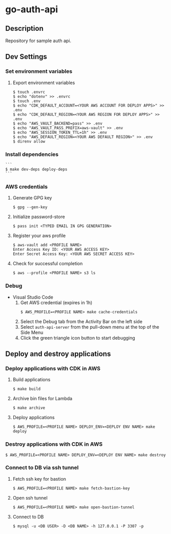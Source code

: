 # go-auth-api

## Description

Repository for sample auth api.

## Dev Settings

### Set environment variables

1. Export environment variables
    ```
    $ touch .envrc
    $ echo "dotenv" >> .envrc
    $ touch .env
    $ echo "CDK_DEFAULT_ACCOUNT=<YOUR AWS ACCOUNT FOR DEPLOY APPS>" >> .env
    $ echo "CDK_DEFAULT_REGION=<YOUR AWS REGION FOR DEPLOY APPS>" >> .env
    $ echo "AWS_VAULT_BACKEND=pass" >> .env
    $ echo "AWS_VAULT_PASS_PREFIX=aws-vault" >> .env
    $ echo "AWS_SESSION_TOKEN_TTL=1h" >> .env
    $ echo "AWS_DEFAULT_REGION=<YOUR AWS DEFAULT REGION>" >> .env
    $ direnv allow
    ```

### Install dependencies

    ```
    $ make dev-deps deploy-deps
    ```

### AWS credentials

1. Generate GPG key
    ```
    $ gpg --gen-key
    ```
1. Initialize password-store
    ```
    $ pass init <TYPED EMAIL IN GPG GENERATION>
    ```
1. Register your aws profile
    ```
    $ aws-vault add <PROFILE NAME>
    Enter Access Key ID: <YOUR AWS ACCESS KEY>
    Enter Secret Access Key: <YOUR AWS SECRET ACCESS KEY>
    ```
1. Check for successful completion
    ```
    $ aws --profile <PROFILE NAME> s3 ls
    ```

### Debug

- Visual Studio Code
    1. Get AWS credential (expires in 1h)
        ```
        $ AWS_PROFILE=<PROFILE NAME> make cache-credentials
        ```
    1. Select the Debug tab from the Activity Bar on the left side
    1. Select `auth-api-server` from the pull-down menu at the top of the Side Menu
    1. Click the green triangle icon button to start debugging

## Deploy and destroy applications

### Deploy applications with CDK in AWS

1. Build applications
    ```
    $ make build
    ```
1. Archive bin files for Lambda
    ```
    $ make archive
    ```
1. Deploy applications
    ```
    $ AWS_PROFILE=<PROFILE NAME> DEPLOY_ENV=<DEPLOY ENV NAME> make deploy
    ```

### Destroy applications with CDK in AWS

```
$ AWS_PROFILE=<PROFILE NAME> DEPLOY_ENV=<DEPLOY ENV NAME> make destroy
```

### Connect to DB via ssh tunnel

1. Fetch ssh key for bastion
    ```
    $ AWS_PROFILE=<PROFILE NAME> make fetch-bastion-key
    ```
1. Open ssh tunnel
    ```
    $ AWS_PROFILE=<PROFILE NAME> make open-bastion-tunnel
    ```
1. Connect to DB
    ```
    $ mysql -u <DB USER> -D <DB NAME> -h 127.0.0.1 -P 3307 -p
    ```
